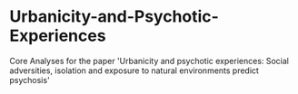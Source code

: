 # Urbanicity-and-Psychotic-Experiences
Core Analyses for the paper 'Urbanicity and psychotic experiences: Social adversities, isolation and exposure to natural environments predict psychosis'
